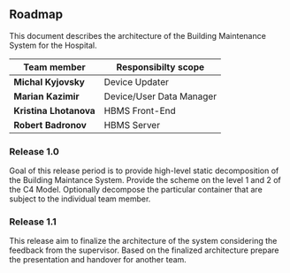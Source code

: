 ## Roadmap

This document describes the architecture of the Building Maintenance System for the Hospital.


| Team member | Responsibilty scope |
|-------------|-------------------- |
| **Michal Kyjovsky** | Device Updater | 
| **Marian Kazimir** | Device/User Data Manager |
| **Kristina Lhotanova** | HBMS Front-End |
| **Robert Badronov** | HBMS Server |



### Release 1.0

Goal of this release period is to provide high-level static decomposition of the Building Maintance System. Provide the scheme on the level 1 and 2 of the C4 Model. Optionally decompose the particular container that are subject to the individual team member.


### Release 1.1

This release aim to finalize the architecture of the system considering the feedback from the supervisor. Based on the finalized architecture prepare the presentation and handover for another team. 